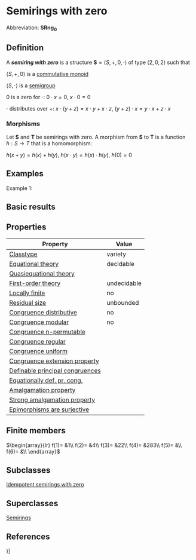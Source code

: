 # Semirings with zero

Abbreviation: **SRng$_0$**

## Definition
A ***semiring with zero*** is a structure $\mathbf{S}=\langle S,+,0,\cdot
\rangle$ of type $\langle 2,0,2\rangle$ such that


$\langle S,+,0\rangle$ is a [commutative monoid](commutative_monoids.md)


$\langle S,\cdot\rangle$ is a [semigroup](semigroups.md)


$0$ is a zero for $\cdot$:  $0\cdot x=0$, $x\cdot 0=0$


$\cdot$ distributes over $+$:  $x\cdot(y+z)=x\cdot y+x\cdot z$, $(y+z)\cdot x=y\cdot x+z\cdot x$

### Morphisms
Let $\mathbf{S}$ and $\mathbf{T}$ be semirings with zero. A morphism from $\mathbf{S}$
to $\mathbf{T}$ is a function $h:S\to T$ that is a homomorphism: 

$h(x+y)=h(x)+h(y)$, $h(x\cdot y)=h(x)\cdot h(y)$, $h(0)=0$

## Examples
Example 1: 

## Basic results

## Properties


|Property|Value|
|---|---|
|[Classtype](classtype.md)  |variety |
|[Equational theory](equational_theory.md)  |decidable |
|[Quasiequational theory](quasiequational_theory.md)  | |
|[First-order theory](first-order_theory.md)  |undecidable |
|[Locally finite](locally_finite.md)  |no |
|[Residual size](residual_size.md)  |unbounded |
|[Congruence distributive](congruence_distributive.md)  |no |
|[Congruence modular](congruence_modular.md)  |no |
|[Congruence n-permutable](congruence_n-permutable.md)  | |
|[Congruence regular](congruence_regular.md)  | |
|[Congruence uniform](congruence_uniform.md)  | |
|[Congruence extension property](congruence_extension_property.md)  | |
|[Definable principal congruences](definable_principal_congruences.md)  | |
|[Equationally def. pr. cong.](equationally_def._pr._cong..md)  | |
|[Amalgamation property](amalgamation_property.md)  | |
|[Strong amalgamation property](strong_amalgamation_property.md)  | |
|[Epimorphisms are surjective](epimorphisms_are_surjective.md)  | |
## Finite members

$\begin{array}{lr}
f(1)= &1\\
f(2)= &4\\
f(3)= &22\\
f(4)= &283\\
f(5)= &\\
f(6)= &\\
\end{array}$

## Subclasses
[Idempotent semirings with zero](idempotent_semirings_with_zeros.md) 

## Superclasses
[Semirings](semirings.md) 


## References


)]